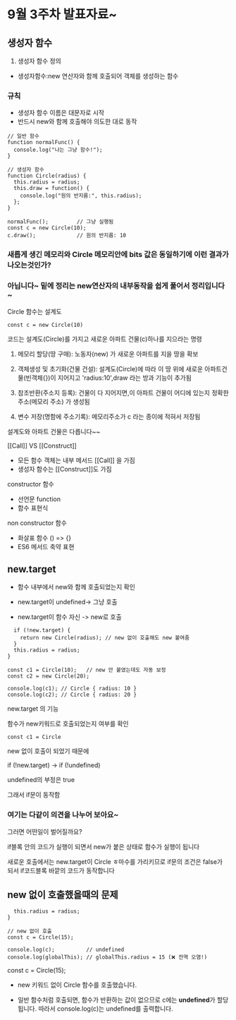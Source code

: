 # 9월 3주차 발표자료~

## 생성자 함수

1. 생성자 함수 정의

+ 생성자함수:new 연산자와 함께 호출되어 객체를 생성하는 함수 

### 규칙

+ 생성자 함수 이름은 대문자로 시작
+ 반드시 new와 함께 호출해야 의도한 대로 동작

```
// 일반 함수
function normalFunc() {
  console.log("나는 그냥 함수!");
}

// 생성자 함수
function Circle(radius) {
  this.radius = radius;
  this.draw = function() {
    console.log("원의 반지름:", this.radius);
  };
}

normalFunc();         // 그냥 실행됨
const c = new Circle(10);
c.draw();             // 원의 반지름: 10

```
### 새롭게 생긴 메모리와 Circle 메모리안에 bits 값은 동일하기에 이런 결과가 나오는것인가?

### 아닙니다~ 밑에 정리는 new연산자의 내부동작을 쉽게 풀어서 정리입니다~

Circle 함수는 설계도 
```
const c = new Circle(10)
```
코드는 설계도(Circle)를 가지고 새로운 아파트 건물(c)하나를 지으라는 명령

1. 메모리 할당(땅 구매): 노동자(new) 가 새로운 아파트를 지을 땅을 확보

2. 객체생성 및 초기화(건물 건설): 설계도(Circle)에 따라 이 땅 위에 새로운 아파트건물(빈객체{})이 지어지고 'radius:10',draw 라는 방과 기능이 추가됨

3. 참조반환(주소지 등록): 건물이 다 지어지면,이 아파트 건물이 어디에 있는지 정확한 주소(메모리 주소) 가 생성됨

4. 변수 저장(명함에 주소기록): 메모리주소가 c 라는 종이에 적혀서 저장됨

설계도와 아파트 건물은 다릅니다~~ 

[[Call]] VS [[Construct]]

+ 모든 함수 객체는 내부 메서드 [[Call]] 을 가짐
+ 생성자 함수는 [[Construct]]도 가짐

constructor 함수 

+ 선언문 function
+ 함수 표현식 

non constructor 함수

+ 화살표 함수 () => {}
+ ES6 메서드 축약 표현

## new.target

+ 함수 내부에서 new와 함께 호출되었는지 확인

+ new.target이 undefined-> 그냥 호출

+ new.target이 함수 자신 -> new로 호출

```function Circle(radius) {
  if (!new.target) {
    return new Circle(radius); // new 없이 호출해도 new 붙여줌
  }
  this.radius = radius;
}

const c1 = Circle(10);   // new 안 붙였는데도 자동 보정
const c2 = new Circle(20);

console.log(c1); // Circle { radius: 10 }
console.log(c2); // Circle { radius: 20 }

```

new.target 의 기능 

함수가 new키워드로 호출되었는지 여부를 확인

```
const c1 = Circle
```
new 없이 호출이 되었기 때문에 

if (!new.target) -> if (!undefined)

undefined의 부정은 true

그래서 if문이 동작함

### 여기는 다같이 의견을 나누어 보아요~
그러면 어떤일이 벌어질까요?

if블록 안의 코드가 실행이 되면서 new가 붙은 상태로 함수가 실행이 됩니다

새로운 호출에서는 new.target이 Circle ㅎ마수를 가리키므로 if문의 조건은 false가 되서 
if코드블록 바깥의 코드가 동작합니다 

## new 없이 호출했을때의 문제 


```function Circle(radius) {
  this.radius = radius;
}

// new 없이 호출
const c = Circle(15);

console.log(c);          // undefined
console.log(globalThis); // globalThis.radius = 15 (❌ 전역 오염!)

```
const c = Circle(15);

+ new 키워드 없이 Circle 함수를 호출했습니다.

+ 일반 함수처럼 호출되면, 함수가 반환하는 값이 없으므로 c에는 **undefined**가 할당됩니다. 따라서 console.log(c)는 undefined를 출력합니다.
